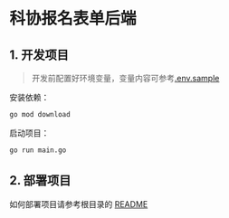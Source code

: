 # 科协报名表单后端

## 1. 开发项目

> 开发前配置好环境变量，变量内容可参考[.env.sample](.env.sample)

安装依赖：

```sh
go mod download
```

启动项目：

```sh
go run main.go
```

## 2. 部署项目

如何部署项目请参考根目录的 [README](../README.md)
